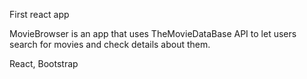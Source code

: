 First react app

MovieBrowser is an app that uses TheMovieDataBase API to let users search for movies and check details about them.

React, Bootstrap
